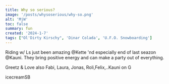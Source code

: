 ```yaml
---
title: Why so serious?
image: '/posts/whysoserious/why-so.png'
alt: 'MjW'
toc: false
summary: fun
created: '2024-1-7'
tags: ["Ol'Dirty Kirschy", 'Dinar Colada', 'U.F.O. Snowboarding']
---
```


<p>Riding w/ Ls just been amazing @Kette 'nd especially end of last seazon @Kauni. They bring positive energy and can make a party out of everything. </p>

<p>Greetz & Love also Fabi, Laura, Jonas, Roli,Felix,..Kauni on G </p>

icecreamSB

<script>
  import { YouTube } from 'sveltekit-embed'
</script>

<YouTube youTubeId="Bo2iqIqYkTs" />
